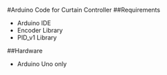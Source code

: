 #Arduino Code for Curtain Controller
##Requirements
* Arduino IDE
* Encoder Library
* PID_v1 Library

##Hardware
* Arduino Uno only
